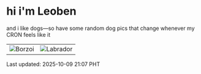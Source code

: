# hi i'm Leoben

and i like dogs—so have some random dog pics that change whenever my CRON feels like it

|  |  |
|--------|----------|
| ![Borzoi](https://random-dog-vercel.vercel.app/api/random-borzoi?v=1760015274) | ![Labrador](https://random-dog-vercel.vercel.app/api/random-labrador?v=1760015274) |

Last updated: 2025-10-09 21:07 PHT
